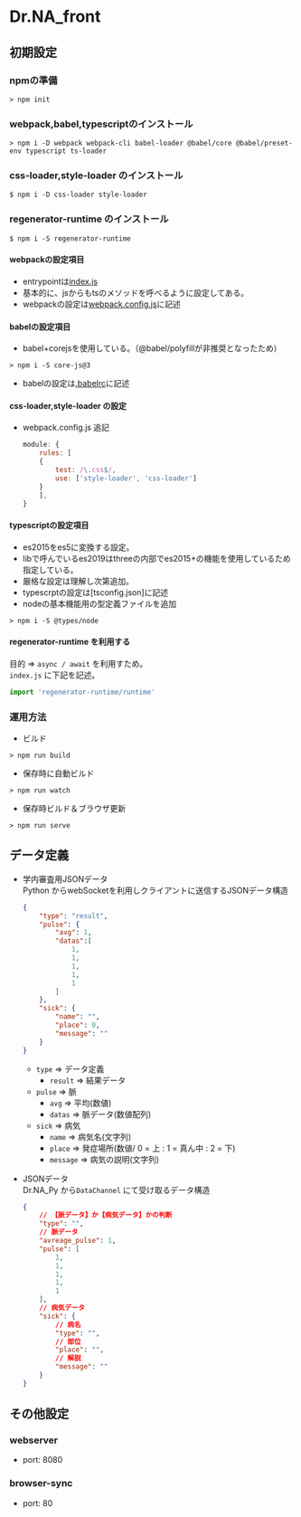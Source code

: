 # Dr.NA_front

## 初期設定

### npmの準備

```shell
> npm init
```

### webpack,babel,typescriptのインストール

```shell
> npm i -D webpack webpack-cli babel-loader @babel/core @babel/preset-env typescript ts-loader
```

### css-loader,style-loader のインストール

``` shell
$ npm i -D css-loader style-loader
```

### regenerator-runtime のインストール

``` shell
$ npm i -S regenerator-runtime
```

#### webpackの設定項目

- entrypointは[index.js](./src/index.js)
- 基本的に、jsからもtsのメソッドを呼べるように設定してある。
- webpackの設定は[webpack.config.js](./webpack.config.js)に記述

#### babelの設定項目

- babel+corejsを使用している。（@babel/polyfillが非推奨となったため）

```shell
> npm i -S core-js@3
```

- babelの設定は[.babelrc](./.babelrc)に記述

#### css-loader,style-loader の設定

- webpack.config.js 追記

    ``` js
    module: {
        rules: [
        {
            test: /\.css$/,
            use: ['style-loader', 'css-loader']
        }
        ],
    }
    ```

#### typescriptの設定項目

- es2015をes5に変換する設定。
- libで呼んでいるes2019はthreeの内部でes2015+の機能を使用しているため指定している。
- 厳格な設定は理解し次第追加。
- typescrptの設定は[tsconfig.json]に記述
- nodeの基本機能用の型定義ファイルを追加

```shell
> npm i -S @types/node
```

#### regenerator-runtime を利用する

目的 => `async / await` を利用すため。<br />
`index.js`  に下記を記述。

``` js
import 'regenerator-runtime/runtime'
```

### 運用方法

- ビルド

```shell
> npm run build
```

- 保存時に自動ビルド

```shell
> npm run watch
```

- 保存時ビルド＆ブラウザ更新

```shell
> npm run serve
```

## データ定義

- 学内審査用JSONデータ<br />
    Python からwebSocketを利用しクライアントに送信するJSONデータ構造

    ``` json
    {
        "type": "result",
        "pulse": {
            "avg": 1,
            "datas":[
                1,
                1,
                1,
                1,
                1
            ]
        },
        "sick": {
            "name": "",
            "place": 0,
            "message": ""
        }
    }
    ```

    - `type` => データ定義
        - `result` => 結果データ
    - `pulse` => 脈
        - `avg` => 平均(数値)
        - `datas` => 脈データ(数値配列)
    - `sick` => 病気
        - `name` => 病気名(文字列)
        - `place` => 発症場所(数値/ 0 = 上 : 1 = 真ん中 : 2 = 下)
        - `message` => 病気の説明(文字列)

- JSONデータ<br >
    Dr.NA_Py から`DataChannel` にて受け取るデータ構造

    ``` json
    {
        // 【脈データ】か【病気データ】かの判断
        "type": "",
        // 脈データ
        "avreage_pulse": 1,
        "pulse": [
            1,
            1,
            1,
            1,
            1
        ],
        // 病気データ
        "sick": {
            // 病名
            "type": "",
            // 部位
            "place": "",
            // 解説
            "message": ""
        }
    }
    ```

## その他設定

### webserver

- port: 8080

### browser-sync

- port: 80

### 
